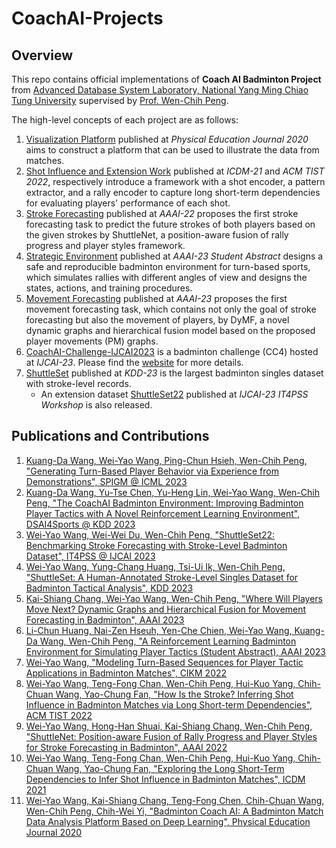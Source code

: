 # CoachAI-Projects

## Overview
This repo contains official implementations of **Coach AI Badminton Project** from [Advanced Database System Laboratory, National Yang Ming Chiao Tung University](https://sites.google.com/view/nycu-adsl) supervised by [Prof. Wen-Chih Peng](https://sites.google.com/site/wcpeng/).

The high-level concepts of each project are as follows:
1. [Visualization Platform](https://github.com/wywyWang/CoachAI-Projects/tree/main/Visualization%20Platform) published at *Physical Education Journal 2020* aims to construct a platform that can be used to illustrate the data from matches.
2. [Shot Influence and Extension Work](https://github.com/wywyWang/CoachAI-Projects/tree/main/Shot%20Influence) published at *ICDM-21* and *ACM TIST 2022*, respectively introduce a framework with a shot encoder, a pattern extractor, and a rally encoder to capture long short-term dependencies for evaluating players' performance of each shot. 
3. [Stroke Forecasting](https://github.com/wywyWang/CoachAI-Projects/tree/main/Stroke%20Forecasting) published at *AAAI-22* proposes the first stroke forecasting task to predict the future strokes of both players based on the given strokes by ShuttleNet, a position-aware fusion of rally progress and player styles framework.
4. [Strategic Environment](https://github.com/wywyWang/CoachAI-Projects/tree/main/Strategic%20Environment) published at *AAAI-23 Student Abstract* designs a safe and reproducible badminton environment for turn-based sports, which simulates rallies with different angles of view and designs the states, actions, and training procedures.
5. [Movement Forecasting](https://github.com/wywyWang/CoachAI-Projects/tree/main/Movement%20Forecasting) published at *AAAI-23* proposes the first movement forecasting task, which contains not only the goal of stroke forecasting but also the movement of players, by DyMF, a novel dynamic graphs and hierarchical fusion model based on the proposed player movements (PM) graphs.
6. [CoachAI-Challenge-IJCAI2023](https://github.com/wywyWang/CoachAI-Projects/tree/main/CoachAI-Challenge-IJCAI2023) is a badminton challenge (CC4) hosted at *IJCAI-23*. Please find the [website](https://sites.google.com/view/coachai-challenge-2023/) for more details.
7. [ShuttleSet](https://github.com/wywyWang/CoachAI-Projects/tree/main/ShuttleSet) published at *KDD-23* is the largest badminton singles dataset with stroke-level records.
    - An extension dataset [ShuttleSet22](https://github.com/wywyWang/CoachAI-Projects/tree/main/CoachAI-Challenge-IJCAI2023/ShuttleSet22) published at *IJCAI-23 IT4PSS Workshop* is also released.

## Publications and Contributions
1. [Kuang-Da Wang, Wei-Yao Wang, Ping-Chun Hsieh, Wen-Chih Peng, "Generating Turn-Based Player Behavior via Experience from Demonstrations", SPIGM @ ICML 2023](https://openreview.net/forum?id=9cuULoi7Ex)
2. [Kuang-Da Wang, Yu-Tse Chen, Yu-Heng Lin, Wei-Yao Wang, Wen-Chih Peng, "The CoachAI Badminton Environment: Improving Badminton Player Tactics with A Novel Reinforcement Learning Environment", DSAI4Sports @ KDD 2023]()
3. [Wei-Yao Wang, Wei-Wei Du, Wen-Chih Peng, "ShuttleSet22: Benchmarking Stroke Forecasting with Stroke-Level Badminton Dataset", IT4PSS @ IJCAI 2023](https://arxiv.org/abs/2306.15664)
4. [Wei-Yao Wang, Yung-Chang Huang, Tsi-Ui Ik, Wen-Chih Peng, "ShuttleSet: A Human-Annotated Stroke-Level Singles Dataset for Badminton Tactical Analysis", KDD 2023](https://arxiv.org/abs/2306.04948)
5. [Kai-Shiang Chang, Wei-Yao Wang, Wen-Chih Peng, "Where Will Players Move Next? Dynamic Graphs and Hierarchical Fusion for Movement Forecasting in Badminton", AAAI 2023](https://ojs.aaai.org/index.php/AAAI/article/view/25855)
6. [Li-Chun Huang, Nai-Zen Hseuh, Yen-Che Chien, Wei-Yao Wang, Kuang-Da Wang, Wen-Chih Peng, "A Reinforcement Learning Badminton Environment for Simulating Player Tactics (Student Abstract), AAAI 2023](https://ojs.aaai.org/index.php/AAAI/article/view/26976)
7. [Wei-Yao Wang, "Modeling Turn-Based Sequences for Player Tactic Applications in Badminton Matches", CIKM 2022](https://dl.acm.org/doi/abs/10.1145/3511808.3557820)
8. [Wei-Yao Wang, Teng-Fong Chan, Wen-Chih Peng, Hui-Kuo Yang, Chih-Chuan Wang, Yao-Chung Fan, "How Is the Stroke? Inferring Shot Influence in Badminton Matches via Long Short-term Dependencies", ACM TIST 2022](https://dl.acm.org/doi/full/10.1145/3551391)
9. [Wei-Yao Wang, Hong-Han Shuai, Kai-Shiang Chang, Wen-Chih Peng, "ShuttleNet: Position-aware Fusion of Rally Progress and Player Styles for Stroke Forecasting in Badminton", AAAI 2022](https://ojs.aaai.org/index.php/AAAI/article/view/20341)
10. [Wei-Yao Wang, Teng-Fong Chan, Wen-Chih Peng, Hui-Kuo Yang, Chih-Chuan Wang, Yao-Chung Fan, "Exploring the Long Short-Term Dependencies to Infer Shot Influence in Badminton Matches", ICDM 2021](https://ieeexplore.ieee.org/document/9679184)
11. [Wei-Yao Wang, Kai-Shiang Chang, Teng-Fong Chen, Chih-Chuan Wang, Wen-Chih Peng, Chih-Wei Yi, "Badminton Coach AI: A Badminton Match Data Analysis Platform Based on Deep Learning", Physical Education Journal 2020](https://www.airitilibrary.com/Publication/alDetailedMesh?docid=10247297-202006-202007060015-202007060015-201-213)
